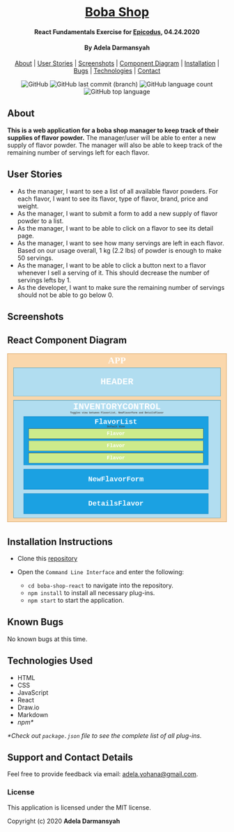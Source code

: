 <div align=center>

# [Boba Shop](https://github.com/ayohana/boba-shop-react.git)

#### React Fundamentals Exercise for [Epicodus](https://www.epicodus.com/), 04.24.2020

#### By **Adela Darmansyah**

[About](#About) | [User Stories](#User-Stories) | [Screenshots](#Screenshots) | [Component Diagram](##React-Component-Diagram) | [Installation](#Installation-Instructions) | [Bugs](#Known-Bugs) | [Technologies](#Technologies-Used) | [Contact](#Support-and-Contact-Details)

![GitHub](https://img.shields.io/github/license/ayohana/boba-shop-react?color=%23DE98B2&style=for-the-badge) ![GitHub last commit (branch)](https://img.shields.io/github/last-commit/ayohana/boba-shop-react/master?color=%23DE98B2&style=for-the-badge) ![GitHub language count](https://img.shields.io/github/languages/count/ayohana/boba-shop-react?color=%23DE98B2&style=for-the-badge) ![GitHub top language](https://img.shields.io/github/languages/top/ayohana/boba-shop-react?color=%23DE98B2&style=for-the-badge)

</div>

## About

**This is a web application for a boba shop manager to keep track of their supplies of flavor powder.** The manager/user will be able to enter a new supply of flavor powder. The manager will also be able to keep track of the remaining number of servings left for each flavor.

## User Stories

* As the manager, I want to see a list of all available flavor powders. For each flavor, I want to see its flavor, type of flavor, brand, price and weight.
* As the manager, I want to submit a form to add a new supply of flavor powder to a list.
* As the manager, I want to be able to click on a flavor to see its detail page.
* As the manager, I want to see how many servings are left in each flavor. Based on our usage overall, 1 kg (2.2 lbs) of powder is enough to make 50 servings.
* As the manager, I want to be able to click a button next to a flavor whenever I sell a serving of it. This should decrease the number of servings lefts by 1. 
* As the developer, I want to make sure the remaining number of servings should not be able to go below 0.

## Screenshots
<!-- 
Maximized window view:

<img style="width:600px" src="./public/img/app-screenshot.jpg">

Minimized window view:

<img style="width:600px" src="./public/img/small-window-screenshot.png"> -->

## React Component Diagram

<div align=center>
  <img style="width:700px" src="./public/boba-shop-component-diagram.png">
</div>

## Installation Instructions

* Clone this [repository](https://github.com/ayohana/boba-shop-react.git)

* Open the `Command Line Interface` and enter the following:
  * `cd boba-shop-react` to navigate into the repository.
  * `npm install` to install all necessary plug-ins.
  * `npm start` to start the application.

## Known Bugs

No known bugs at this time.

## Technologies Used

* HTML
* CSS
* JavaScript
* React
* Draw.io
* Markdown
* _npm*_

_*Check out `package.json` file to see the complete list of all plug-ins._

## Support and Contact Details

Feel free to provide feedback via email: adela.yohana@gmail.com.

### License

This application is licensed under the MIT license.

Copyright (c) 2020 **Adela Darmansyah**
